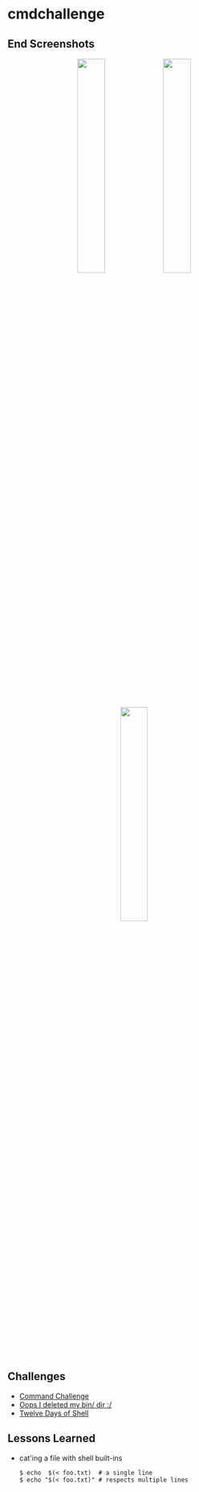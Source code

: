 # cmdchallenge

## End Screenshots

<p float="left" align="middle">
  <a href="main.jpeg">   <img src="main.jpeg"   width="33%" /></a>
  <a href="oops.jpeg">   <img src="oops.jpeg"   width="33%" /></a>
  <a href="12days.jpeg"> <img src="12days.jpeg" width="33%" /></a>
</p>

##  Challenges

- [Command Challenge](https://cmdchallenge.com/)
- [Oops I deleted my bin/ dir :/](https://oops.cmdchallenge.com/)
- [Twelve Days of Shell](https://12days.cmdchallenge.com/)

## Lessons Learned

- cat'ing a file with shell built-ins
  ``` shellsession
  $ echo  $(< foo.txt)  # a single line
  $ echo "$(< foo.txt)" # respects multiple lines
  ```



